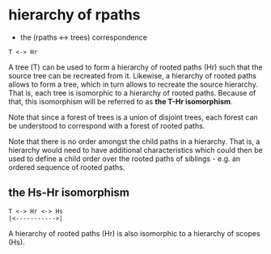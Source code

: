 
# hierarchy of rpaths
- the (rpaths <-> trees) correspondence

```
T <-> Hr
```

A tree (T) can be used to form a hierarchy of rooted paths (Hr) such that the
source tree can be recreated from it. Likewise, a hierarchy of rooted paths
allows to form a tree, which in turn allows to recreate the source hierarchy.
That is, each tree is isomorphic to a hierarchy of rooted paths. Because of
that, this isomorphism will be referred to as **the T-Hr isomorphism**.

Note that since a forest of trees is a union of disjoint trees, each forest
can be understood to correspond with a forest of rooted paths.

Note that there is no order amongst the child paths in a hierarchy. That is,
a hierarchy would need to have additional characteristics which could then
be used to define a child order over the rooted paths of siblings - e.g. an
ordered sequence of rooted paths.

## the Hs-Hr isomorphism

```
T <-> Hr <-> Hs
|<----------->|
```

A hierarchy of rooted paths (Hr) is also isomorphic to a hierarchy of scopes
(Hs).
